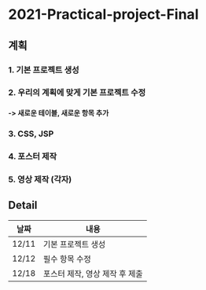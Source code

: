 # 2021-Practical-project-Final
## 계획
### 1. 기본 프로젝트 생성
### 2. 우리의 계획에 맞게 기본 프로젝트 수정
#### -> 새로운 테이블, 새로운 항목 추가
### 3. CSS, JSP
### 4. 포스터 제작
### 5. 영상 제작 (각자)
## Detail
|날짜|내용|
|-|-|
|12/11|기본 프로젝트 생성|
|12/12|필수 항목 수정|
|12/18|포스터 제작, 영상 제작 후 제출|

